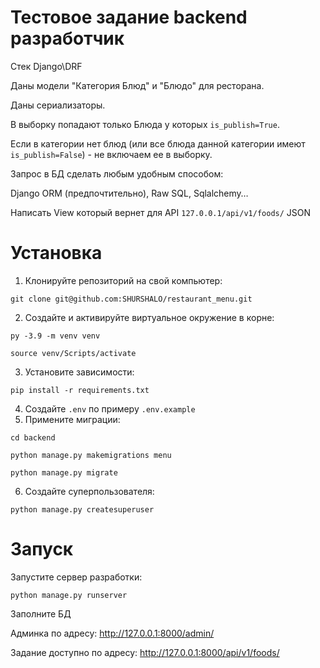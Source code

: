 # Тестовое задание backend разработчик
Стек Django\DRF

Даны модели "Категория Блюд" и "Блюдо" для ресторана.

Даны сериализаторы.

В выборку попадают только Блюда у которых `is_publish=True`.

Если в категории нет блюд (или все блюда данной категории имеют `is_publish=False`) - не включаем ее в выборку.

Запрос в БД сделать любым удобным способом:

Django ORM (предпочтительно), Raw SQL, Sqlalchemy…

Написать View который вернет для API `127.0.0.1/api/v1/foods/` JSON

# Установка

1. Клонируйте репозиторий на свой компьютер:
```
git clone git@github.com:SHURSHALO/restaurant_menu.git
```
2. Создайте и активируйте виртуальное окружение в корне:
```
py -3.9 -m venv venv
```
```
source venv/Scripts/activate
```
3. Установите зависимости:
```
pip install -r requirements.txt
```
4. Создайте `.env` по примеру `.env.example`
5. Примените миграции:
```
cd backend
```
```
python manage.py makemigrations menu
```
```
python manage.py migrate
```
6. Создайте суперпользователя:
```
python manage.py createsuperuser
```
# Запуск

Запустите сервер разработки:
```
python manage.py runserver
```
Заполните БД

Админка по адресу: http://127.0.0.1:8000/admin/

Задание доступно по адресу: http://127.0.0.1:8000/api/v1/foods/

